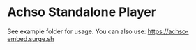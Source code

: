 # Achso Standalone Player
See example folder for usage. You can also use:
https://achso-embed.surge.sh
